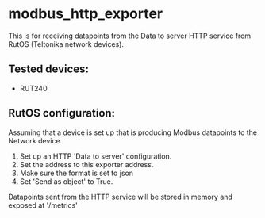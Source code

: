 # modbus_http_exporter

This is for receiving datapoints from the Data to server HTTP service from RutOS (Teltonika network devices).

## Tested devices:
- RUT240

## RutOS configuration:
Assuming that a device is set up that is producing Modbus datapoints to the Network device.

1. Set up an HTTP 'Data to server' configuration.
2. Set the address to this exporter address.
3. Make sure the format is set to json
4. Set 'Send as object' to True.

Datapoints sent from the HTTP service will be stored in memory and exposed at '/metrics' 
